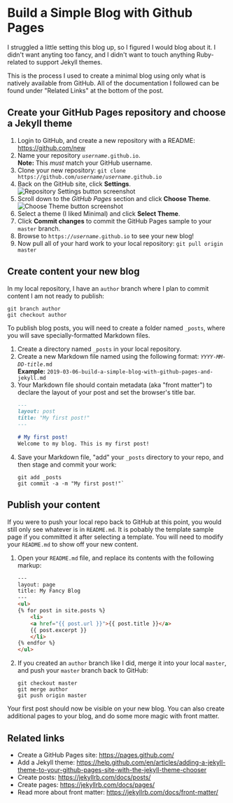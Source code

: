 # Build a Simple Blog with Github Pages
I struggled a little setting this blog up, so I figured I would blog about it. I didn't want anyting too fancy, and I didn't want to touch anything Ruby-related to support Jekyll themes.

This is the process I used to create a minimal blog using only what is natively available from GitHub. All of the documentation I followed can be found under "Related Links" at the bottom of the post.

## Create your GitHub Pages repository and choose a Jekyll theme
1. Login to GitHub, and create a new repository with a README: https://github.com/new
2. Name your repository _`username`_`.github.io`.  
    **Note:** This _must_ match your GitHub username.
3. Clone your new repository: `git clone https://github.com/`_`username`_`/`_`username`_`.github.io`
4. Back on the GitHub site, click **Settings**.  
![Repository Settings button screenshot](../assets/github-settings.png)  
5. Scroll down to the _GitHub Pages_ section and click **Choose Theme**.  
![Choose Theme button screenshot](../assets/github-choostheme.png)  
6. Select a theme (I liked Minimal) and click **Select Theme**.
7. Click **Commit changes** to commit the GitHub Pages sample to your `master` branch.
8. Browse to `https://`_`username`_`.github.io` to see your new blog!
9. Now pull all of your hard work to your local repository: `git pull origin master`

## Create content your new blog
In my local repository, I have an `author` branch where I plan to commit content I am not ready to publish:
```
git branch author
git checkout author
```  

To publish blog posts, you will need to create a folder named `_posts`, where you will save specially-formatted Markdown files.

1. Create a directory named `_posts` in your local repository.
2. Create a new Markdown file named using the following format: _`YYYY`_`-`_`MM`_`-`_`DD`_`-`_`title`_`.md`  
    **Example:** `2019-03-06-build-a-simple-blog-with-github-pages-and-jekyll.md`
3. Your Markdown file should contain metadata (aka "front matter") to declare the layout of your post and set the browser's title bar.  
    ```markdown
    ---
    layout: post
    title: "My first post!"
    ---

    # My first post!
    Welcome to my blog. This is my first post!
    ```
4. Save your Markdown file, "add" your `_posts` directory to your repo, and then stage and commit your work:  
    ```
    git add _posts
    git commit -a -m "My first post!"`
    ```

## Publish your content
If you were to push your local repo back to GitHub at this point, you would still only see whatever is in `README.md`. It is pobably the template sample page if you committed it after selecting a template. You will need to modify your `README.md` to show off your new content.

1. Open your `README.md` file, and replace its contents with the following markup:  
    ```html
    ---
    layout: page
    title: My Fancy Blog
    ---
    <ul>
    {% for post in site.posts %}
        <li>
        <a href="{{ post.url }}">{{ post.title }}</a>
        {{ post.excerpt }}
        </li>
    {% endfor %}
    </ul>
    ```
2. If you created an `author` branch like I did, merge it into your local `master`, and push your `master` branch back to GitHub:  
    ```
    git checkout master
    git merge author
    git push origin master
    ```

Your first post should now be visible on your new blog. You can also create additional pages to your blog, and do some more magic with front matter.

## Related links
* Create a GitHub Pages site: https://pages.github.com/
* Add a Jekyll theme: https://help.github.com/en/articles/adding-a-jekyll-theme-to-your-github-pages-site-with-the-jekyll-theme-chooser
* Create posts: https://jekyllrb.com/docs/posts/
* Create pages: https://jekyllrb.com/docs/pages/
* Read more about front matter: https://jekyllrb.com/docs/front-matter/